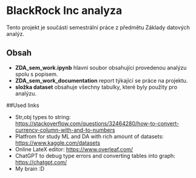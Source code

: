 # BlackRock Inc analyza
Tento projekt je součásti semestrální práce z předmětu Základy datových analýz.

## Obsah

- **ZDA_sem_work.ipynb** hlavní soubor obsahující provedenou analýzu spolu s popisem.
- **ZDA_sem_work_documentation** report týkající se práce na projektu.
- **složka dataset** obsahuje všechny tabulky, které byly použity pro analýzu.

##Used links

- Str,obj types to string: https://stackoverflow.com/questions/32464280/how-to-convert-currency-column-with-and-to-numbers
- Platfrom for study ML and DA with rich amount of datasets: https://www.kaggle.com/datasets
- Online LateX editor: https://www.overleaf.com/
- ChatGPT to debug type errors and converting tables into graph: https://chatgpt.com/
- My brain :D
